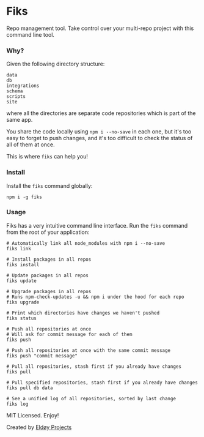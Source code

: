 # Fiks

Repo management tool. Take control over your multi-repo project with this command line tool.

### Why?

Given the following directory structure:

```
data
db
integrations
schema
scripts
site
```

where all the directories are separate code repositories which is part of the same app.

You share the code locally using `npm i --no-save` in each one, but it's too easy to forget to push changes, and it's too difficult to check the status of all of them at once.

This is where `fiks` can help you!

### Install

Install the `fiks` command globally:

```
npm i -g fiks
```

### Usage

Fiks has a very intuitive command line interface. Run the `fiks` command from the root of your application:

```
# Automatically link all node_modules with npm i --no-save
fiks link

# Install packages in all repos
fiks install

# Update packages in all repos
fiks update

# Upgrade packages in all repos
# Runs npm-check-updates -u && npm i under the hood for each repo
fiks upgrade

# Print which directories have changes we haven't pushed
fiks status

# Push all repositories at once
# Will ask for commit message for each of them
fiks push

# Push all repositories at once with the same commit message
fiks push "commit message"

# Pull all repositories, stash first if you already have changes
fiks pull

# Pull specified repositories, stash first if you already have changes
fiks pull db data

# See a unified log of all repositories, sorted by last change
fiks log
```

MIT Licensed. Enjoy!

Created by [Eldøy Projects](https://eldoy.com)
